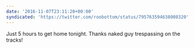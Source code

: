 ```yaml
---
date: '2016-11-07T23:11:20+00:00'
syndicated: 'https://twitter.com/roobottom/status/795763594638008320'
---
```

Just 5 hours to get home tonight. Thanks naked guy trespassing on the tracks!
